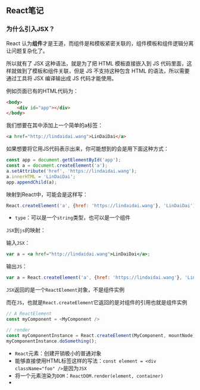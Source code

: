 ## React笔记



### 为什么引入JSX？

React 认为**组件**才是王道，而组件是和模板紧密关联的，组件模板和组件逻辑分离让问题复杂化了。

所以就有了 JSX 这种语法，就是为了把 HTML 模板直接嵌入到 JS 代码里面，这样就做到了模板和组件关联，但是 JS 不支持这种包含 HTML 的语法，所以需要通过工具将 JSX 编译输出成 JS 代码才能使用。



例如页面已有的HTML代码为：

```html
<body>
	<div id="app"></div>
</body>
```

我们想要在其中添加上一个简单的a标签：

```html
<a href="http://lindaidai.wang">LinDaiDai</a>
```

如果想要将它用JS代码表示出来，你可能想到的会是用下面这种方式：

```javascript
const app = document.getElementById('app');
const a = document.createElement('a');
a.setAttribute('href', 'https://lindaidai.wang');
a.innerHTML = 'LinDaiDai';
app.appendChild(a);
```



映射到React中，可能会是这样写：

```js
React.createElement('a', {href: 'https://lindaidai.wang'}, 'LinDaiDai')
```

- `type`：可以是一个`string`类型，也可以是一个组件



`JSX`到`js`的映射：

输入`JSX`：

```jsx
var a = <a href="http://lindaidai.wang">LinDaiDai</a>;
```

输出`JS`：

```js
var a = React.createElement('a', {href: 'https://lindaidai.wang'}, 'LinDaiDai')
```



`JSX`返回的是一个`ReactElement`对象，不是组件实例

而在`JS`，也就是`React.createElement`它返回的是对组件的引用也就是组件实例

```js
// A ReactElement
const myComponent = <MyComponent />

// render
const myComponentInstance = React.createElement(MyComponent, mountNode);
myComponentInstance.doSomething();
```





- `React`元素：创建开销极小的普通对象
- 能够直接使用HTML标签这样的写法：`const element = <div className="foo" />`是因为`JSX`
- 将一个元素渲染为`DOM`：`ReactDOM.render(element, container)`
- 

